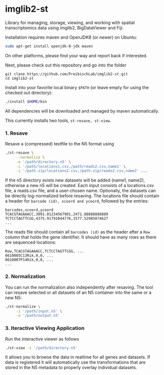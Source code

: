 # imglib2-st
Library for managing, storage, viewing, and working with spatial
transcriptomics data using imglib2, BigDataViewer and Fiji.

Installation requires maven and OpenJDK8 (or newer) on Ubuntu:
```bash
sudo apt-get install openjdk-8-jdk maven
```
On other platforms, please find your way and report back if interested.

Next, please check out this repository and go into the folder

```
git clone https://github.com/PreibischLab/imglib2-st.git
cd imglib2-st
```

Install into your favorite local binary `$PATH` (or leave empty for using the checked out directory):
```bash
./install $HOME/bin
```
All dependencies will be downloaded and managed by maven automatically.

This currently installs two tools, `st-resave, st-view`.

### 1.	Resave
Resave a (compressed) textfile to the N5 format using
```bash
./st-resave \
     --normalize \
     -o '/path/directory.n5' \
     -i '/path/locations1.csv,/path/reads2.csv,name1' \
     -i '/path.zip/locations2.csv,/path.zip/reads2.csv,name2' ...
```
If the n5 directory exists new datasets will be added (name1, name2), otherwise a new n5 will be created. Each input consists of a locations.csv file, a reads.csv file, and a user-chosen name. Optionally, the datasets can be directly log-normalized before resaving. The locations file should contain a header for `barcode (id), xcoord and ycoord`, followed by the entries:
```
barcodes,xcoord,ycoord
TCACGTAGAAACC,3091.01234567901,2471.88888888889
TCTCCTAGTTCGG,4375.91791044776,1577.52985074627
...
```
The reads file should contain all `barcodes (id)` as the header after a `Row` column that holds the gene identifier. It should have as many rows as there are sequenced locations:
```
Row,TCACGTAGAAACC,TCTCCTAGTTCGG, ...
0610005C13Rik,0,0, ...
0610007P14Rik,0,0, ...
...
```
### 2. Normalization
You can run the normalization also independently after resaving. The tool can resave selected or all datasets of an N5 container into the same or a new N5:
```bash
./st-normalize \
     -i '/path/input.n5' \
     -o '/path/output.n5'
```

### 3. Iteractive Viewing Application
Run the interactive viewer as follows
```bash
./st-view -i '/path/directory.n5'
```
It allows you to browse the data in realtime for all genes and datasets. If data is registered it will automatically use the transformations that are stored in the N5 metadata to properly overlay individual datasets.
